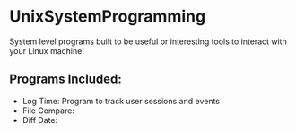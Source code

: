 # UnixSystemProgramming
System level programs built to be useful or interesting tools to interact with your Linux machine!

## Programs Included:
- Log Time: Program to track user sessions and events
- File Compare:
- Diff Date: 

